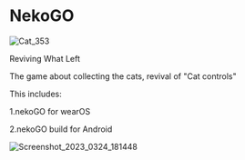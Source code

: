 # NekoGO

![Cat_353](https://user-images.githubusercontent.com/83592338/227567301-2b05d1fe-2db7-45ff-84d2-39d13c42f16f.png)

Reviving What Left

The game about collecting the cats, revival of "Cat controls"

This includes:

1.nekoGO for wearOS

2.nekoGO build for Android 

![Screenshot_2023_0324_181448](https://user-images.githubusercontent.com/83592338/227566266-e8456b70-9784-4261-a0b5-0b3e231048da.jpg)


